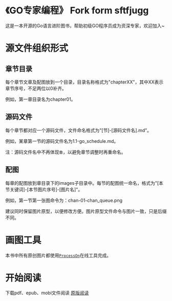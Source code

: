 # 《GO专家编程》 Fork form sftfjugg
这是一本开源的Go语言进阶图书，帮助初级GO程序员成为资深专家，欢迎加入~

# 源文件组织形式
## 章节目录
每个章节文章及配图放到一个目录，目录名称格式为"chapterXX"，其中XX表示章节序号，不足两位以0补齐。

例如，第一章目录名为chapter01。

## 源码文件
每个章节都对应一个源码文件，文件命名格式为"[节]-[源码文件名].md"。

例如，某章第一节的源码文件名为1.1-go_schedule.md。

注：源码文件名中不再体现`章`，以避免章节调整时再重命名。

## 配图
每章的配图放到章目录下的images子目录中。每节的配图统一命名，格式为"[本节关键词]-[本节图片序号]-[图片名]"。

例如，第一节第一张图命令为：chan-01-chan_queue.png

建议同时保留图片原型，以便修改方便。图片原型文件命令与图片一致，只是后缀不同。

# 画图工具
本书中所有原创图片都使用[`ProcessOn`](https://www.processon.com/i/5ba9b549e4b075b9fe553d20)在线工具完成。


# 开始阅读
下载pdf、epub、mobi文件阅读
[原版阅读](https://rainbowmango.gitbook.io/go/)
